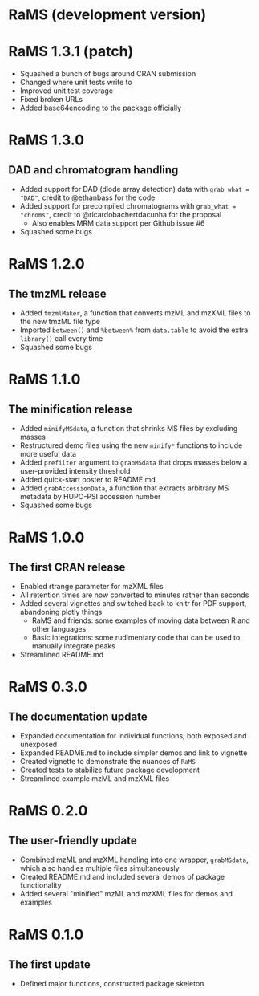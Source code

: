 # RaMS (development version)

# RaMS 1.3.1 (patch)
 - Squashed a bunch of bugs around CRAN submission
 - Changed where unit tests write to
 - Improved unit test coverage
 - Fixed broken URLs
 - Added base64encoding to the package officially

# RaMS 1.3.0
## DAD and chromatogram handling
 - Added support for DAD (diode array detection) data with `grab_what = "DAD"`, credit to @ethanbass for the code
 - Added support for precompiled chromatograms with `grab_what = "chroms"`, credit to @ricardobachertdacunha for the proposal
   - Also enables MRM data support per Github issue #6
 - Squashed some bugs

# RaMS 1.2.0
## The tmzML release
 - Added `tmzmlMaker`, a function that converts mzML and mzXML files to the new tmzML file type
 - Imported `between()` and `%between%` from `data.table` to avoid the extra `library()` call every time
 - Squashed some bugs

# RaMS 1.1.0
## The minification release
 - Added `minifyMSdata`, a function that shrinks MS files by excluding masses
 - Restructured demo files using the new `minify*` functions to include more useful data
 - Added `prefilter` argument to `grabMSdata` that drops masses below a user-provided intensity threshold
 - Added quick-start poster to README.md
 - Added `grabAccessionData`, a function that extracts arbitrary MS metadata by HUPO-PSI accession number
 - Squashed some bugs

# RaMS 1.0.0
## The first CRAN release
 - Enabled rtrange parameter for mzXML files
 - All retention times are now converted to minutes rather than seconds
 - Added several vignettes and switched back to knitr for PDF support, abandoning plotly things
   - RaMS and friends: some examples of moving data between R and other languages
   - Basic integrations: some rudimentary code that can be used to manually integrate peaks
 - Streamlined README.md

# RaMS 0.3.0
## The documentation update
 - Expanded documentation for individual functions, both exposed and unexposed
 - Expanded README.md to include simpler demos and link to vignette
 - Created vignette to demonstrate the nuances of `RaMS`
 - Created tests to stabilize future package development
 - Streamlined example mzML and mzXML files

# RaMS 0.2.0
## The user-friendly update
 - Combined mzML and mzXML handling into one wrapper, `grabMSdata`, which also handles multiple files simultaneously
 - Created README.md and included several demos of package functionality
 - Added several "minified" mzML and mzXML files for demos and examples

# RaMS 0.1.0
## The first update
 - Defined major functions, constructed package skeleton
